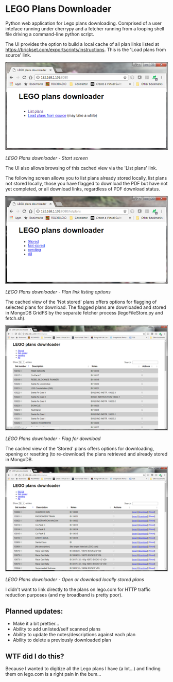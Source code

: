 # LEGO Plans Downloader
Python web application for Lego plans downloading. Comprised of a user inteface running under cherrypy and a fetcher running from a looping shell file driving a command-line python script.

The UI provides the option to build a local cache of all plan links listed at https://brickset.com/exportscripts/instructions. This is the 'Load plans from source' link.

![Start screen](https://github.com/sjewitt/lego-downloader/blob/master/static/lego-1.png)

*LEGO Plans downloader - Start screen*


The UI also allows browsing of this cached view via the 'List plans' link. 

The following screen allows you to list plans already stored locally, list plans not stored locally, those you have flagged to download the PDF but have not yet completed, or all download links, regardless of PDF download status.

![List download links options](https://github.com/sjewitt/lego-downloader/blob/master/static/lego-2.png)

*LEGO Plans downloader - Plan link listing options*


The cached view of the 'Not stored' plans offers options for flagging of selected plans for download. The flagged plans are downloaded and stored in MongoDB GridFS by the separate fetcher process (legoFileStore.py and fetch.sh).

![Flag for download](https://github.com/sjewitt/lego-downloader/blob/master/static/lego-4.png)

*LEGO Plans downloader - Flag for download*


The cached view of the 'Stored' plans offers options for downloading, opening or resetting (to re-download) the plans retrieved and  already stored in MongoDB. 

![See or download locally stored plans](https://github.com/sjewitt/lego-downloader/blob/master/static/lego-3.png)

*LEGO Plans downloader - Open or download locally stored plans*


I didn't want to link directly to the plans on lego.com for HTTP traffic reduction purposes (and my broadband is pretty poor).

## Planned updates:
 - Make it a bit prettier...
 - Ability to add unlisted/self scanned plans
 - Ability to update the notes/descriptions against each plan
 - Ability to delete a previously downloaded plan

## WTF did I do this?
Because I wanted to digitize all the Lego plans I have (a lot...) and finding them on lego.com is a right pain in the bum...
